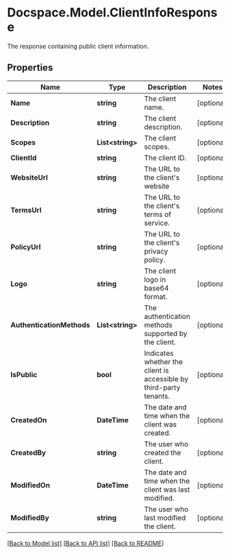 # Docspace.Model.ClientInfoResponse
The response containing public client information.

## Properties

Name | Type | Description | Notes
------------ | ------------- | ------------- | -------------
**Name** | **string** | The client name. | [optional] 
**Description** | **string** | The client description. | [optional] 
**Scopes** | **List&lt;string&gt;** | The client scopes. | [optional] 
**ClientId** | **string** | The client ID. | [optional] 
**WebsiteUrl** | **string** | The URL to the client&#39;s website | [optional] 
**TermsUrl** | **string** | The URL to the client&#39;s terms of service. | [optional] 
**PolicyUrl** | **string** | The URL to the client&#39;s privacy policy. | [optional] 
**Logo** | **string** | The client logo in base64 format. | [optional] 
**AuthenticationMethods** | **List&lt;string&gt;** | The authentication methods supported by the client. | [optional] 
**IsPublic** | **bool** | Indicates whether the client is accessible by third-party tenants. | [optional] 
**CreatedOn** | **DateTime** | The date and time when the client was created. | [optional] 
**CreatedBy** | **string** | The user who created the client. | [optional] 
**ModifiedOn** | **DateTime** | The date and time when the client was last modified. | [optional] 
**ModifiedBy** | **string** | The user who last modified the client. | [optional] 

[[Back to Model list]](../README.md#documentation-for-models) [[Back to API list]](../README.md#documentation-for-api-endpoints) [[Back to README]](../README.md)

